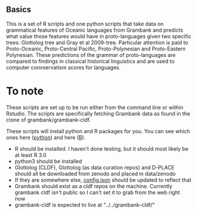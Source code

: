 ## Basics

This is a set of R scripts and one python scripts that take data on grammatical features of Oceanic languages from Grambank and predicts what value those features would have in proto-languages given two specific trees: Glottolog tree and Gray et al 2009-tree. Particular attention is paid to Proto-Oceanic, Proto-Central Pacific, Proto-Polynesian and Proto-Eastern Polynesian. These predictions of the grammar of proto-languages are compared to findings in classical historical linguistics and are used to computer convservatism scores for languages.

# To note
These scripts are set up to be run either from the command line or within Rstudio. The scripts are specifically fetching Grambank data as found in the clone of grambank/grambank-cldf.

These scripts will install python and R packages for you. You can see which ones here ([python](https://github.com/HedvigS/Oceanic_computational_ASR/blob/main/code%20(R%20%26%20python)/requirements.txt)) and here ([R](https://github.com/HedvigS/Oceanic_computational_ASR/blob/main/code%20(R%20%26%20python)/requirements.R)).

*  R should be installed. I haven't done testing, but it should most likely be at least R 3.0
*  python3 should be installed
*  Glottolog (CLDF), Glottolog (as data curation repos) and D-PLACE should all be downloaded from zenodo and placed in data/zenodo
  * If they are somewhere else, [config.json](https://github.com/HedvigS/Oceanic_computational_ASR/blob/main/code%20(R%20%26%20python)/config.json) should be updated to reflect that 
*  Grambank should exist as a cldf repos on the machine. Currently grambank cldf isn't public so I can't set it to grab from the web right now
  *  grambank-cldf is expected to live at "../../grambank-cldf/"
